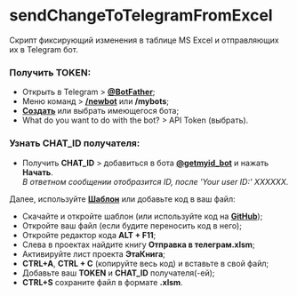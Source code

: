 # sendChangeToTelegramFromExcel
Скрипт фиксирующий изменения в таблице MS Excel и отправляющих их в Telegram бот.

### Получить TOKEN:
* Открыть в Telegram > [**@BotFather**](https://t.me/BotFather);
* Меню команд > [**/newbot**](https://zen.yandex.ru/media/excelifehack/upravliaem-telegram-botom-iz-google-tablicy-62a5c73192615c0231850322) или **/mybots**;
* [**Создать**](https://zen.yandex.ru/media/excelifehack/upravliaem-telegram-botom-iz-google-tablicy-62a5c73192615c0231850322) или выбрать имеющегося бота;
* What do you want to do with the bot? > API Token (выбрать).

### Узнать CHAT_ID получателя:
* Получить **CHAT_ID** > добавиться в бота [**@getmyid_bot**](https://t.me/getmyid_bot) и нажать **Начать**.<br>
_В ответном сообщении отобразится ID, после 'Your user ID:' XXXXXX._

Далее, используйте [**Шаблон**](https://drive.google.com/file/d/12NSVsWidJVjW4108-xLvF9Qs8bvkh7Aa/view?usp=sharing) или добавьте код в ваш файл:
* Скачайте и откройте шаблон (или используйте код на [**GitHub**](https://github.com/Guf-Hub/sendChangeToTelegramFromExcel/blob/main/%D0%AD%D1%82%D0%B0%D0%9A%D0%BD%D0%B8%D0%B3%D0%B0.cls));
* Откройте ваш файл (если будите переносить код в него);
* Откройте редактор кода **ALT + F11**;
* Слева в проектах найдите книгу **Отправка в телеграм.xlsm**;
* Активируйте лист проекта **ЭтаКнига**;
* **CTRL+A**, **CTRL + C** (копируйте весь код) и вставьте в свой файл;
* Добавьте ваш **TOKEN** и **CHAT_ID** получателя(-ей);
* **CTRL+S** сохраните файл в формате **.xlsm**.

